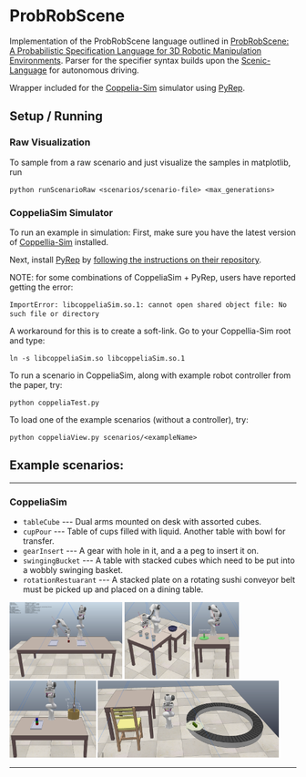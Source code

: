 # ProbRobScene

Implementation of the ProbRobScene language outlined in [ProbRobScene: A Probabilistic Specification Language for 3D Robotic Manipulation Environments](https://arxiv.org/abs/2011.01126). Parser for the specifier syntax builds upon the [Scenic-Language](https://github.com/BerkeleyLearnVerify/Scenic) for autonomous driving.

Wrapper included for the [Coppelia-Sim](https://www.coppeliarobotics.com/) simulator using [PyRep](https://github.com/stepjam/PyRep).

## Setup / Running

### Raw Visualization 

To sample from a raw scenario and just visualize the samples in matplotlib, run

```
python runScenarioRaw <scenarios/scenario-file> <max_generations>
```


### CoppeliaSim Simulator

To run an example in simulation: First, make sure you have the latest version of [Coppellia-Sim](https://www.coppeliarobotics.com/) installed.

Next, install [PyRep](https://github.com/stepjam/PyRep) by [following the instructions on their repository](https://github.com/stepjam/PyRep).

NOTE: for some combinations of CoppeliaSim + PyRep, users have reported getting the error:

```
ImportError: libcoppeliaSim.so.1: cannot open shared object file: No such file or directory
```

A workaround for this is to create a soft-link. Go to your Coppellia-Sim root and type:

```
ln -s libcoppeliaSim.so libcoppeliaSim.so.1
```

To run a scenario in CoppeliaSim, along with example robot controller from the paper, try:

```
python coppeliaTest.py
```

To load one of the example scenarios (without a controller), try:

```
python coppeliaView.py scenarios/<exampleName>
```

## Example scenarios:
---
### CoppeliaSim 

- `tableCube` --- Dual arms mounted on desk with assorted cubes.
- `cupPour` ---  Table of cups filled with liquid. Another table with bowl for transfer.
- `gearInsert` ---  A gear with hole in it, and a a peg to insert it on.
- `swingingBucket` --- A table with stacked cubes which need to be put into a wobbly swinging basket.
- `rotationRestuarant` --- A stacked plate on a rotating sushi conveyor belt must be picked up and placed on a dining table.

<img src='pictures/dualArm.png' height=135/> <img src='pictures/cupPour.png' height=135/>
<img src='pictures/gearInsert.png'  height=135/>
<img src='pictures/swingingBucket.png'  height=135/>
<img src='pictures/rotationRestaurant.png' height=135/>

---